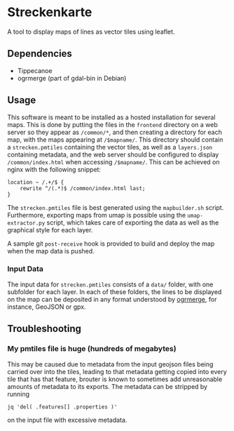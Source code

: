 # Streckenkarte

A tool to display maps of lines as vector tiles using leaflet.


## Dependencies

* Tippecanoe 
* ogrmerge (part of gdal-bin in Debian)

## Usage

This software is meant to be installed as a hosted installation for
several maps. This is done by putting the files in the `frontend`
directory on a web server so they appear as `/common/*`, and then
creating a directory for each map, with the maps appearing at
`/$mapname/`. This directory should contain a `strecken.pmtiles`
containing the vector tiles, as well as a `layers.json` containing
metadata, and the web server should be configured to display
`/common/index.html` when accessing `/$mapname/`. This can be achieved
on nginx with the following snippet:

```
location ~ /.+/$ {
	rewrite ^/(.*)$ /common/index.html last; 
}
```

The `strecken.pmtiles` file is best generated using the
`mapbuilder.sh` script. Furthermore, exporting maps from umap is
possible using the `umap-extractor.py` script, which takes care of
exporting the data as well as the graphical style for each layer. 

A sample git `post-receive` hook is provided to build and deploy the
map when the map data is pushed.

### Input Data

The input data for `strecken.pmtiles` consists of a `data/` folder,
with one subfolder for each layer. In each of these folders, the lines
to be displayed on the map can be deposited in any format understood
by [ogrmerge](https://gdal.org/programs/ogrmerge.html), for instance,
GeoJSON or gpx. 

## Troubleshooting

### My pmtiles file is huge (hundreds of megabytes)

This may be caused due to metadata from the input geojson files being
carried over into the tiles, leading to that metadata getting copied
into every tile that has that feature, brouter is known to sometimes
add unreasonable amounts of metadata to its exports. The metadata can
be stripped by running

```
jq 'del( .features[] .properties )'
```

on the input file with excessive metadata. 


